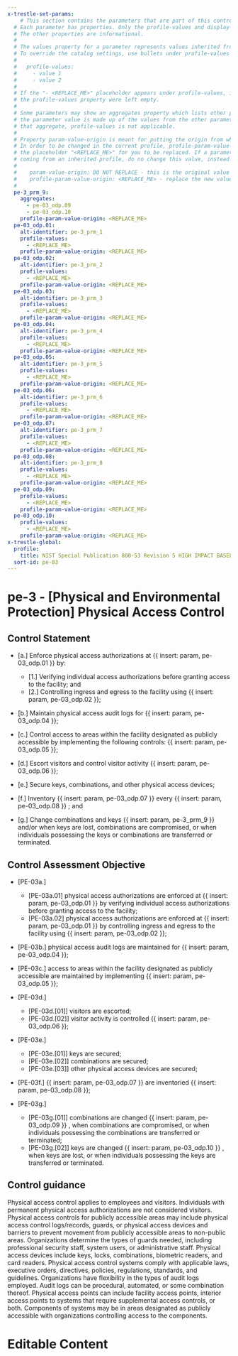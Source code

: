 ```yaml
---
x-trestle-set-params:
    # This section contains the parameters that are part of this control.
  # Each parameter has properties. Only the profile-values and display-name properties are editable.
  # The other properties are informational.
  #
  # The values property for a parameter represents values inherited from the OSCAL catalog.
  # To override the catalog settings, use bullets under profile-values as shown below:
  #
  #   profile-values:
  #     - value 1
  #     - value 2
  #
  # If the "- <REPLACE_ME>" placeholder appears under profile-values, it is the same as if
  # the profile-values property were left empty.
  #
  # Some parameters may show an aggregates property which lists other parameters. This means
  # the parameter value is made up of the values from the other parameters. For parameters
  # that aggregate, profile-values is not applicable.
  #
  # Property param-value-origin is meant for putting the origin from where that parameter comes from.
  # In order to be changed in the current profile, profile-param-value-origin property will be displayed with
  # the placeholder "<REPLACE_ME>" for you to be replaced. If a parameter already has a param-value-origin
  # coming from an inherited profile, do no change this value, instead use profile-param-value-origin as follows:
  #
  #    param-value-origin: DO NOT REPLACE - this is the original value
  #    profile-param-value-origin: <REPLACE_ME> - replace the new value required HERE
  #
  pe-3_prm_9:
    aggregates:
      - pe-03_odp.09
      - pe-03_odp.10
    profile-param-value-origin: <REPLACE_ME>
  pe-03_odp.01:
    alt-identifier: pe-3_prm_1
    profile-values:
      - <REPLACE_ME>
    profile-param-value-origin: <REPLACE_ME>
  pe-03_odp.02:
    alt-identifier: pe-3_prm_2
    profile-values:
      - <REPLACE_ME>
    profile-param-value-origin: <REPLACE_ME>
  pe-03_odp.03:
    alt-identifier: pe-3_prm_3
    profile-values:
      - <REPLACE_ME>
    profile-param-value-origin: <REPLACE_ME>
  pe-03_odp.04:
    alt-identifier: pe-3_prm_4
    profile-values:
      - <REPLACE_ME>
    profile-param-value-origin: <REPLACE_ME>
  pe-03_odp.05:
    alt-identifier: pe-3_prm_5
    profile-values:
      - <REPLACE_ME>
    profile-param-value-origin: <REPLACE_ME>
  pe-03_odp.06:
    alt-identifier: pe-3_prm_6
    profile-values:
      - <REPLACE_ME>
    profile-param-value-origin: <REPLACE_ME>
  pe-03_odp.07:
    alt-identifier: pe-3_prm_7
    profile-values:
      - <REPLACE_ME>
    profile-param-value-origin: <REPLACE_ME>
  pe-03_odp.08:
    alt-identifier: pe-3_prm_8
    profile-values:
      - <REPLACE_ME>
    profile-param-value-origin: <REPLACE_ME>
  pe-03_odp.09:
    profile-values:
      - <REPLACE_ME>
    profile-param-value-origin: <REPLACE_ME>
  pe-03_odp.10:
    profile-values:
      - <REPLACE_ME>
    profile-param-value-origin: <REPLACE_ME>
x-trestle-global:
  profile:
    title: NIST Special Publication 800-53 Revision 5 HIGH IMPACT BASELINE
  sort-id: pe-03
---
```


# pe-3 - \[Physical and Environmental Protection\] Physical Access Control

## Control Statement

- \[a.\] Enforce physical access authorizations at {{ insert: param, pe-03_odp.01 }} by:

  - \[1.\] Verifying individual access authorizations before granting access to the facility; and
  - \[2.\] Controlling ingress and egress to the facility using {{ insert: param, pe-03_odp.02 }};

- \[b.\] Maintain physical access audit logs for {{ insert: param, pe-03_odp.04 }};

- \[c.\] Control access to areas within the facility designated as publicly accessible by implementing the following controls: {{ insert: param, pe-03_odp.05 }};

- \[d.\] Escort visitors and control visitor activity {{ insert: param, pe-03_odp.06 }};

- \[e.\] Secure keys, combinations, and other physical access devices;

- \[f.\] Inventory {{ insert: param, pe-03_odp.07 }} every {{ insert: param, pe-03_odp.08 }} ; and

- \[g.\] Change combinations and keys {{ insert: param, pe-3_prm_9 }} and/or when keys are lost, combinations are compromised, or when individuals possessing the keys or combinations are transferred or terminated.

## Control Assessment Objective

- \[PE-03a.\]

  - \[PE-03a.01\] physical access authorizations are enforced at {{ insert: param, pe-03_odp.01 }} by verifying individual access authorizations before granting access to the facility;
  - \[PE-03a.02\] physical access authorizations are enforced at {{ insert: param, pe-03_odp.01 }} by controlling ingress and egress to the facility using {{ insert: param, pe-03_odp.02 }};

- \[PE-03b.\] physical access audit logs are maintained for {{ insert: param, pe-03_odp.04 }};

- \[PE-03c.\] access to areas within the facility designated as publicly accessible are maintained by implementing {{ insert: param, pe-03_odp.05 }};

- \[PE-03d.\]

  - \[PE-03d.[01]\] visitors are escorted;
  - \[PE-03d.[02]\] visitor activity is controlled {{ insert: param, pe-03_odp.06 }};

- \[PE-03e.\]

  - \[PE-03e.[01]\] keys are secured;
  - \[PE-03e.[02]\] combinations are secured;
  - \[PE-03e.[03]\] other physical access devices are secured;

- \[PE-03f.\] {{ insert: param, pe-03_odp.07 }} are inventoried {{ insert: param, pe-03_odp.08 }};

- \[PE-03g.\]

  - \[PE-03g.[01]\] combinations are changed {{ insert: param, pe-03_odp.09 }} , when combinations are compromised, or when individuals possessing the combinations are transferred or terminated;
  - \[PE-03g.[02]\] keys are changed {{ insert: param, pe-03_odp.10 }} , when keys are lost, or when individuals possessing the keys are transferred or terminated.

## Control guidance

Physical access control applies to employees and visitors. Individuals with permanent physical access authorizations are not considered visitors. Physical access controls for publicly accessible areas may include physical access control logs/records, guards, or physical access devices and barriers to prevent movement from publicly accessible areas to non-public areas. Organizations determine the types of guards needed, including professional security staff, system users, or administrative staff. Physical access devices include keys, locks, combinations, biometric readers, and card readers. Physical access control systems comply with applicable laws, executive orders, directives, policies, regulations, standards, and guidelines. Organizations have flexibility in the types of audit logs employed. Audit logs can be procedural, automated, or some combination thereof. Physical access points can include facility access points, interior access points to systems that require supplemental access controls, or both. Components of systems may be in areas designated as publicly accessible with organizations controlling access to the components.

# Editable Content

<!-- Make additions and edits below -->
<!-- The above represents the contents of the control as received by the profile, prior to additions. -->
<!-- If the profile makes additions to the control, they will appear below. -->
<!-- The above markdown may not be edited but you may edit the content below, and/or introduce new additions to be made by the profile. -->
<!-- If there is a yaml header at the top, parameter values may be edited. Use --set-parameters to incorporate the changes during assembly. -->
<!-- The content here will then replace what is in the profile for this control, after running profile-assemble. -->
<!-- The current profile has no added parts for this control, but you may add new ones here. -->
<!-- Each addition must have a heading either of the form ## Control my_addition_name -->
<!-- or ## Part a. (where the a. refers to one of the control statement labels.) -->
<!-- "## Control" parts are new parts added after the statement part. -->
<!-- "## Part" parts are new parts added into the top-level statement part with that label. -->
<!-- Subparts may be added with nested hash levels of the form ### My Subpart Name -->
<!-- underneath the parent ## Control or ## Part being added -->
<!-- See https://oscal-compass.github.io/compliance-trestle/tutorials/ssp_profile_catalog_authoring/ssp_profile_catalog_authoring for guidance. -->
